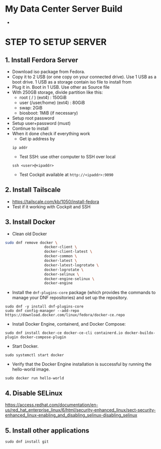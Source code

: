 # My Data Center Server Build

-

# STEP TO SETUP SERVER

## 1. Install Ferdora Server

- Download iso package from Fedora.
- Copy it to 2 USB (or one copy on your connected drive). Use 1 USB as a boot drive. 1 USB as a storage contain iso file to install from
- Plug it in. Boot in 1 USB. Use other as Source file
- With 250GB storage, divide partition like this:
  - root ( / ) (ext4) : 150GiB
  - user (/user/home) (ext4) : 80GiB
  - swap: 2GiB
  - biosboot: 1MiB (if necessary)
- Setup root password
- Setup user+password (must)
- Continue to install
- When it done check if everything work
  - Get ip address by
  ```
  ip addr
  ```
  - Test SSH: use other computer to SSH over local
  ```
  ssh <user>@<ipaddr>
  ```
  - Test Cockpit available at `http://<ipaddr>:9090`

## 2. Install Tailscale

- https://tailscale.com/kb/1050/install-fedora
- Test if it working with Cockpit and SSH

## 3. Install Docker

- Clean old Docker

```bash
sudo dnf remove docker \
                  docker-client \
                  docker-client-latest \
                  docker-common \
                  docker-latest \
                  docker-latest-logrotate \
                  docker-logrotate \
                  docker-selinux \
                  docker-engine-selinux \
                  docker-engine
```

- Install the `dnf-plugins-core` package (which provides the commands to manage your DNF repositories) and set up the repository.

```
sudo dnf -y install dnf-plugins-core
sudo dnf config-manager --add-repo https://download.docker.com/linux/fedora/docker-ce.repo
```

- Install Docker Engine, containerd, and Docker Compose:

```
sudo dnf install docker-ce docker-ce-cli containerd.io docker-buildx-plugin docker-compose-plugin
```

- Start Docker.

```
sudo systemctl start docker
```

- Verify that the Docker Engine installation is successful by running the hello-world image.

```
sudo docker run hello-world
```

## 4. Disable SELinux
https://access.redhat.com/documentation/en-us/red_hat_enterprise_linux/6/html/security-enhanced_linux/sect-security-enhanced_linux-enabling_and_disabling_selinux-disabling_selinux

## 5. Install other applications
```
sudo dnf install git
```